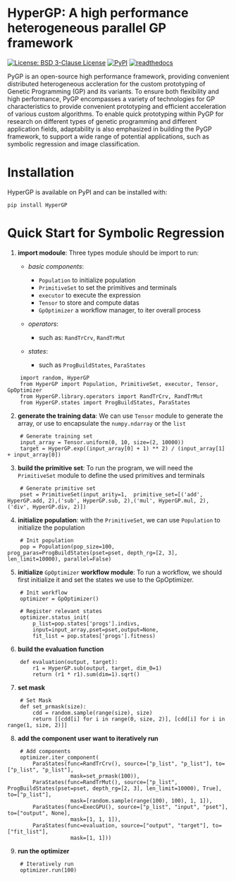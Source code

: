 # HyperGP: A high performance heterogeneous parallel GP framework

[![License: BSD 3-Clause License](https://img.shields.io/badge/License-BSD%203--Clause-red)](https://github.com/MZT-srcount/HyperGP/blob/main/LICENSE)
[![PyPI](https://img.shields.io/badge/PyPI-support-blue)](https://pypi.org/project/HyperGP/)
[![readthedocs](https://img.shields.io/badge/docs-passing-green)]()

PyGP is an open-source high performance framework, providing convenient distributed heterogeneous accleration for the custom prototyping of Genetic Programming (GP) and its variants. To ensure both flexibility and high performance, PyGP encompasses a variety of technologies for GP characteristics to provide convenient prototyping and efficient acceleration of various custom algorithms. To enable quick prototyping within PyGP for research on different types of genetic programming and different application fields, adaptability is also emphasized in building the PyGP framework, to support a wide range of potential applications, such as symbolic regression and image classification. 


# Installation
HyperGP is available on PyPI and can be installed with:
```
pip install HyperGP
```

# Quick Start for Symbolic Regression

1. **import modoule**: Three types module should be import to run:  
  
   - *basic components*:  
      - ``Population`` to initialize population
      - ``PrimitiveSet`` to set the primitives and terminals
      - ``executor`` to execute the expression
      - ``Tensor`` to store and compute datas
      - ``GpOptimizer`` a workflow manager, to iter overall process 

   - *operators*:
      - such as: ``RandTrCrv``, ``RandTrMut``

   - *states*:
      - such as ``ProgBuildStates``, ``ParaStates``

```
    import random, HyperGP
    from HyperGP import Population, PrimitiveSet, executor, Tensor, GpOptimizer
    from HyperGP.library.operators import RandTrCrv, RandTrMut
    from HyperGP.states import ProgBuildStates, ParaStates
```

2. **generate the training data**: We can use ``Tensor`` module to generate the array, or use to encapsulate the ``numpy.ndarray`` or the ``list``
```
    # Generate training set
    input_array = Tensor.uniform(0, 10, size=(2, 10000))
    target = HyperGP.exp((input_array[0] + 1) ** 2) / (input_array[1] + input_array[0])
```
3. **build the primitive set**: To run the program, we will need  the ``PrimitiveSet`` module to define the used primitives and terminals

```
    # Generate primitive set
    pset = PrimitiveSet(input_arity=1,  primitive_set=[('add', HyperGP.add, 2),('sub', HyperGP.sub, 2),('mul', HyperGP.mul, 2),('div', HyperGP.div, 2)])
```

4. **initialize population**: with the ``PrimitiveSet``, we can use ``Population`` to initialize the population
```
    # Init population
    pop = Population(pop_size=100, prog_paras=ProgBuildStates(pset=pset, depth_rg=[2, 3], len_limit=10000), parallel=False)
```
5. **initialize** ``GpOptimizer`` **workflow module**: To run a workflow, we should first initialize it and set the states we use to the GpOptimizer.
```
    # Init workflow
    optimizer = GpOptimizer()

    # Register relevant states
    optimizer.status_init(
        p_list=pop.states['progs'].indivs,
        input=input_array,pset=pset,output=None,
        fit_list = pop.states['progs'].fitness)
```

6. **build the evaluation function**
```
    def evaluation(output, target):
        r1 = HyperGP.sub(output, target, dim_0=1)
        return (r1 * r1).sum(dim=1).sqrt()
```

7. **set mask**

```   
    # Set Mask
    def set_prmask(size):
        cdd = random.sample(range(size), size)
        return [[cdd[i] for i in range(0, size, 2)], [cdd[i] for i in range(1, size, 2)]]
```

8. **add the component user want to iteratively run**
```
    # Add components
    optimizer.iter_component(
        ParaStates(func=RandTrCrv(), source=["p_list", "p_list"], to=["p_list", "p_list"],
                    mask=set_prmask(100)),
        ParaStates(func=RandTrMut(), source=["p_list", ProgBuildStates(pset=pset, depth_rg=[2, 3], len_limit=10000), True], to=["p_list"],
                    mask=[random.sample(range(100), 100), 1, 1]),
        ParaStates(func=ExecGPU(), source=["p_list", "input", "pset"], to=["output", None],
                    mask=[1, 1, 1]),
        ParaStates(func=evaluation, source=["output", "target"], to=["fit_list"],
                    mask=[1, 1]))
```
9. **run the optimizer**
```
    # Iteratively run
    optimizer.run(100)
```